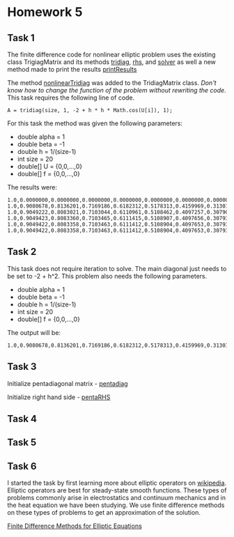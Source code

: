 # Homework 5

## Task 1

The finite difference code for nonlinear elliptic problem uses the 
existing class TrigiagMatrix and its methods [tridiag](https://github.com/clarissalabrum/math5620/blob/master/homework/hw2/tridiag.md), 
[rhs](https://github.com/clarissalabrum/math5620/blob/master/homework/hw2/rhs.md), and 
[solver](https://github.com/clarissalabrum/math5620/blob/master/homework/hw2/solver.md) 
as well a new method made to print the results 
[printResults]()

The method [nonlinearTridiag]() 
was added to the TridiagMatrix class. *Don't know how to change the 
function of the problem without rewriting the code*. This task requires 
the following line of code.

    A = tridiag(size, 1, -2 + h * h * Math.cos(U[i]), 1);

For this task the method was given the following parameters:

* double alpha = 1
* double beta = -1
* double h = 1/(size-1)
* int size = 20
* double[] U = {0,0,...,0}
* double[] f = {0,0,...,0}

The results were:

    1.0,0.0000000,0.0000000,0.0000000,0.0000000,0.0000000,0.0000000,0.0000000,0.0000000,0.0000000,0.0000000,0.0000000,0.0000000,0.0000000,0.0000000,0.0000000,0.0000000,0.0000000,0.0000000,0.0000000,-1.0
    1.0,0.9080678,0.8136201,0.7169186,0.6182312,0.5178313,0.4159969,0.3130102,0.2091564,0.1047233,-0.0000000,-0.1047233,-0.2091564,-0.3130102,-0.4159969,-0.5178313,-0.6182312,-0.7169186,-0.8136201,-0.9080678,-1.0
    1.0,0.9049222,0.8083021,0.7103044,0.6110961,0.5108462,0.4097257,0.3079069,0.2055632,0.1028693,0.0000000,-0.1028693,-0.2055632,-0.3079069,-0.4097257,-0.5108462,-0.6110961,-0.7103044,-0.8083021,-0.9049222,-1.0
    1.0,0.9049423,0.8083360,0.7103465,0.6111415,0.5108907,0.4097656,0.3079393,0.2055861,0.1028811,-0.0000000,-0.1028811,-0.2055861,-0.3079393,-0.4097656,-0.5108907,-0.6111415,-0.7103465,-0.8083360,-0.9049423,-1.0
    1.0,0.9049422,0.8083358,0.7103463,0.6111412,0.5108904,0.4097653,0.3079391,0.2055859,0.1028810,0.0000000,-0.1028810,-0.2055859,-0.3079391,-0.4097653,-0.5108904,-0.6111412,-0.7103463,-0.8083358,-0.9049422,-1.0
    1.0,0.9049422,0.8083358,0.7103463,0.6111412,0.5108904,0.4097653,0.3079391,0.2055859,0.1028810,-0.0000000,-0.1028810,-0.2055859,-0.3079391,-0.4097653,-0.5108904,-0.6111412,-0.7103463,-0.8083358,-0.9049422,-1.0


## Task 2

This task does not require iteration to solve. The main diagonal just needs
to be set to -2 + h^2. This problem also needs the following parameters. 

* double alpha = 1
* double beta = -1
* double h = 1/(size-1)
* int size = 20
* double[] f = {0,0,...,0}

The output will be:

    1.0,0.9080678,0.8136201,0.7169186,0.6182312,0.5178313,0.4159969,0.3130102,0.2091564,0.1047233,-0.0000000,-0.1047233,-0.2091564,-0.3130102,-0.4159969,-0.5178313,-0.6182312,-0.7169186,-0.8136201,-0.9080678,-1.0


## Task 3

Initialize pentadiagonal matrix - [pentadiag]()

Initialize right hand side - [pentaRHS]()

## Task 4

## Task 5

## Task 6

I started the task by first learning more about elliptic operators on 
[wikipedia](https://en.wikipedia.org/wiki/Elliptic_operator). Elliptic operators
are best for steady-state smooth functions. These types of problems commonly 
arise in electrostatics and continuum mechanics and in the heat equation we 
have been studying. We use finite difference methods on these types of problems
to get an approximation of the solution.

[Finite Difference Methods for Elliptic Equations](https://www.wias-berlin.de/people/john/LEHRE/NUM_PDE_FUB_19/num_pde_fub_2.pdf)